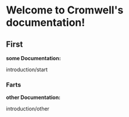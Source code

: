 # Welcome to Cromwell's documentation!


## First
**some Documentation:**

 introduction/start


### Farts
**other Documentation:**

   introduction/other

